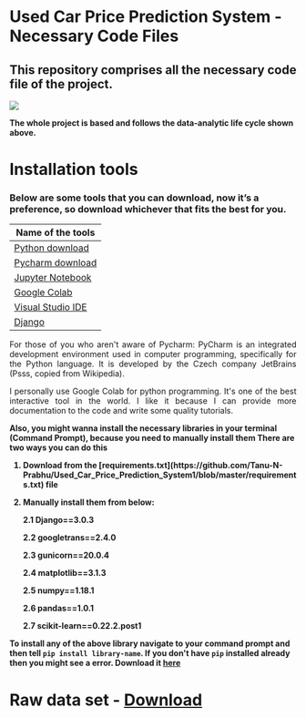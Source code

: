 # Used Car Price Prediction System - Necessary Code Files 

## This repository comprises all the necessary code file of the project.

<img src = "https://i.imgur.com/aJMp43P.png">

<b align = "justify"> The whole project is based and follows the data-analytic life cycle shown above.</b>


# Installation tools

### Below are some tools that you can download, now it’s a preference, so download whichever that fits the best for you.

| Name of the tools | 
| ------------- |
|[Python download](https://www.python.org/downloads/)|
|[Pycharm download](https://www.jetbrains.com/pycharm/download/#section=windows)|
|[Jupyter Notebook](https://jupyter.org/install)|
|[Google Colab](https://colab.research.google.com/notebooks/welcome.ipynb)|
|[Visual Studio IDE](https://code.visualstudio.com/)|
|[Django](https://www.djangoproject.com/)|



<p align="justify"> For those of you who aren't aware of Pycharm: PyCharm is an integrated development environment used in computer programming, specifically for the Python language. It is developed by the Czech company JetBrains (Psss, copied from Wikipedia).</p>

<p align = "justify">I personally use Google Colab for python programming. It's one of the best interactive tool in the world. I like it because I can provide more documentation to the code and write some quality tutorials.</p>

<b>Also, you might wanna install the necessary libraries in your terminal (Command Prompt), because you need to manually install them<b>
There are two ways you can do this
1. <p>Download from the [requirements.txt](https://github.com/Tanu-N-Prabhu/Used_Car_Price_Prediction_System1/blob/master/requirements.txt) file <p>
  
2. <p>Manually install them from below:<p>

    2.1 Django==3.0.3
    
    2.2 googletrans==2.4.0
    
    2.3 gunicorn==20.0.4
    
    2.4 matplotlib==3.1.3
    
    2.5 numpy==1.18.1
    
    2.6 pandas==1.0.1
    
    2.7 scikit-learn==0.22.2.post1
    
To install any of the above library navigate to your command prompt and then tell `pip install library-name`. If you don't have `pip` installed already then you might see a error. Download it [here](https://pypi.org/project/pip/)







# Raw data set - [Download](https://drive.google.com/open?id=10uHx8frC71x5cpAPEcyUwjRzW5fJe4GU)
